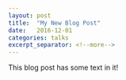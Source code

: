```yaml
---
layout: post
title:  "My New Blog Post"
date:   2016-12-01
categories: talks
excerpt_separator: <!--more-->
---
```


This blog post has some text in it!
